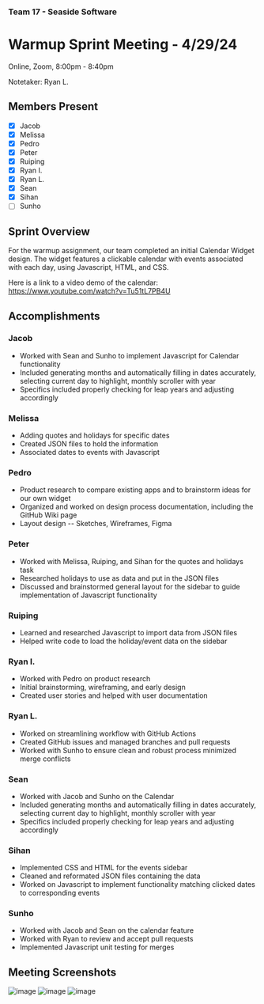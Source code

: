 ### Team 17 - Seaside Software
# Warmup Sprint Meeting - 4/29/24
Online, Zoom, 8:00pm - 8:40pm

Notetaker: Ryan L.

## Members Present
- [x] Jacob
- [x] Melissa
- [x] Pedro
- [x] Peter
- [x] Ruiping
- [x] Ryan I.
- [x] Ryan L.
- [x] Sean
- [x] Sihan
- [ ] Sunho

## Sprint Overview

For the warmup assignment, our team completed an initial Calendar Widget design. The widget features a clickable calendar with events associated with each day,
using Javascript, HTML, and CSS.

Here is a link to a video demo of the calendar: https://www.youtube.com/watch?v=Tu51tL7PB4U

## Accomplishments
### Jacob
- Worked with Sean and Sunho to implement Javascript for Calendar functionality
- Included generating months and automatically filling in dates accurately, selecting current day to highlight, monthly scroller with year
- Specifics included properly checking for leap years and adjusting accordingly

### Melissa
- Adding quotes and holidays for specific dates
- Created JSON files to hold the information
- Associated dates to events with Javascript

### Pedro
- Product research to compare existing apps and to brainstorm ideas for our own widget
- Organized and worked on design process documentation, including the GitHub Wiki page
- Layout design -- Sketches, Wireframes, Figma

### Peter
- Worked with Melissa, Ruiping, and Sihan for the quotes and holidays task
- Researched holidays to use as data and put in the JSON files
- Discussed and brainstormed general layout for the sidebar to guide implementation of Javascript functionality

### Ruiping
- Learned and researched Javascript to import data from JSON files
- Helped write code to load the holiday/event data on the sidebar

### Ryan I.
- Worked with Pedro on product research
- Initial brainstorming, wireframing, and early design
- Created user stories and helped with user documentation

### Ryan L.
- Worked on streamlining workflow with GitHub Actions
- Created GitHub issues and managed branches and pull requests
- Worked with Sunho to ensure clean and robust process minimized merge conflicts

### Sean
- Worked with Jacob and Sunho on the Calendar
- Included generating months and automatically filling in dates accurately, selecting current day to highlight, monthly scroller with year
- Specifics included properly checking for leap years and adjusting accordingly

### Sihan
- Implemented CSS and HTML for the events sidebar
- Cleaned and reformated JSON files containing the data
- Worked on Javascript to implement functionality matching clicked dates to corresponding events

### Sunho
- Worked with Jacob and Sean on the calendar feature
- Worked with Ryan to review and accept pull requests
- Implemented Javascript unit testing for merges

## Meeting Screenshots
![image](https://github.com/cse110-sp24-group17/cse110-sp24-group17/assets/110417482/7da37887-6e7b-4a91-8bdc-70d373528468)
![image](https://github.com/cse110-sp24-group17/cse110-sp24-group17/assets/110417482/0b43a053-29f5-4edb-b86f-b4415e1d6741)
![image](https://github.com/cse110-sp24-group17/cse110-sp24-group17/assets/110417482/7a5af24b-aa94-422e-b3fb-d3be45661a42)

